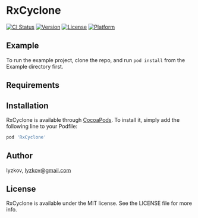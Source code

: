 # RxCyclone

[![CI Status](https://img.shields.io/travis/lyzkov/RxCyclone.svg?style=flat)](https://travis-ci.org/lyzkov/RxCyclone)
[![Version](https://img.shields.io/cocoapods/v/RxCyclone.svg?style=flat)](https://cocoapods.org/pods/RxCyclone)
[![License](https://img.shields.io/cocoapods/l/RxCyclone.svg?style=flat)](https://cocoapods.org/pods/RxCyclone)
[![Platform](https://img.shields.io/cocoapods/p/RxCyclone.svg?style=flat)](https://cocoapods.org/pods/RxCyclone)

## Example

To run the example project, clone the repo, and run `pod install` from the Example directory first.

## Requirements

## Installation

RxCyclone is available through [CocoaPods](https://cocoapods.org). To install
it, simply add the following line to your Podfile:

```ruby
pod 'RxCyclone'
```

## Author

lyzkov, lyzkov@gmail.com

## License

RxCyclone is available under the MIT license. See the LICENSE file for more info.
